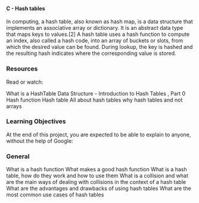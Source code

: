 ####  C - Hash tables
In computing, a hash table, also known as hash map, is a data structure that implements an associative array or dictionary. It is an abstract data type that maps keys to values.[2] A hash table uses a hash function to compute an index, also called a hash code, into an array of buckets or slots, from which the desired value can be found. During lookup, the key is hashed and the resulting hash indicates where the corresponding value is stored.
### Resources
Read or watch:

What is a HashTable Data Structure - Introduction to Hash Tables , Part 0
Hash function
Hash table
All about hash tables
why hash tables and not arrays
### Learning Objectives
At the end of this project, you are expected to be able to explain to anyone, without the help of Google:

### General
What is a hash function
What makes a good hash function
What is a hash table, how do they work and how to use them
What is a collision and what are the main ways of dealing with collisions in the context of a hash table
What are the advantages and drawbacks of using hash tables
What are the most common use cases of hash tables
